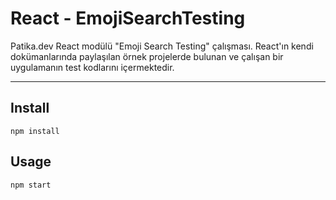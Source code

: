 # React - EmojiSearchTesting

Patika.dev React modülü "Emoji Search Testing" çalışması. React'ın kendi dokümanlarında paylaşılan örnek projelerde bulunan ve çalışan bir uygulamanın test kodlarını içermektedir.

---

Install
---

`npm install`



Usage
---

`npm start`
